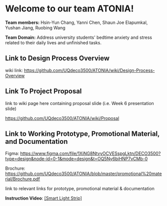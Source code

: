 # Welcome to our team ATONIA!
**Team members:** Hsin-Yun Chang, Yanni Chen, Shaun Joe Elapumkal, Yushan Jiang, Ruobing Wang

**Team Domain:** Address university students' bedtime anxiety and stress related to their daily lives and unfinished tasks.

## Link to Design Process Overview
wiki link: 
 https://github.com/UQdeco3500/ATONIA/wiki/Design-Process-Overview

## Link To Project Proposal

link to wiki page here containing proposal slide (i.e. Week 6 presentation slide)

https://github.com/UQdeco3500/ATONIA/wiki/Proposal


## Link to Working Prototype, Promotional Material, and Documentation

Figma: https://www.figma.com/file/1XiNG8NtvyOCVESspgLktn/DECO3500?type=design&node-id=0-1&mode=design&t=OQ5Ny6biHNP7vCMb-0

Brochure: https://github.com/UQdeco3500/ATONIA/blob/master/promotional%20material/Brochure.pdf

link to relevant links for prototype, promotional material & documentation

**Instruction Video**: 
[[Smart Light Strip]](https://youtu.be/3Oi0JVJNOnM "Smart Light Strip")

